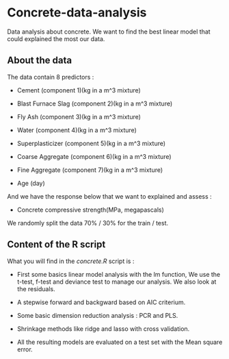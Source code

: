 # Concrete-data-analysis

Data analysis about concrete. We want to find the best linear model that could explained the most our data.

## About the data

The data contain 8 predictors :

- Cement (component 1)(kg in a m^3 mixture)

- Blast Furnace Slag (component 2)(kg in a m^3 mixture)

- Fly Ash (component 3)(kg in a m^3 mixture)

- Water  (component 4)(kg in a m^3 mixture)

- Superplasticizer (component 5)(kg in a m^3 mixture)

- Coarse Aggregate  (component 6)(kg in a m^3 mixture)

- Fine Aggregate (component 7)(kg in a m^3 mixture)

- Age (day)


And we have the response below that we want to explained and assess :
  
- Concrete compressive strength(MPa, megapascals)

We randomly split the data 70% / 30% for the train / test.


## Content of the R script

What you will find in the *concrete.R* script is :

- First some basics linear model analysis with the lm function, We use the t-test, f-test and deviance test to manage our analysis. We also look at the residuals.

- A stepwise forward and backgward based on AIC criterium.

- Some basic dimension reduction analysis : PCR and PLS.

- Shrinkage methods like ridge and lasso with cross validation.

- All the resulting models are evaluated on a test set with the Mean square error. 
  


